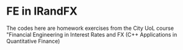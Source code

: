 # FE in IRandFX

The codes here are homework exercises from the City UoL course "Financial Engineering in Interest Rates and FX (C++ Applications in Quantitative Finance)
